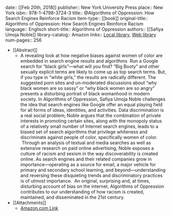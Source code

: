 date:: [[Feb 20th, 2018]]
publisher:: New York University Press
place:: New York
isbn:: 978-1-4798-3724-3
title:: @Algorithms of Oppression: How Search Engines Reinforce Racism
item-type:: [[book]]
original-title:: Algorithms of Oppression: How Search Engines Reinforce Racism
language:: Englisch
short-title:: Algorithms of Oppression
authors:: [[Safiya Umoja Noble]]
library-catalog:: Amazon
links:: [Local library](zotero://select/groups/2386895/items/MZSQHCIZ), [Web library](https://www.zotero.org/groups/2386895/items/MZSQHCIZ)
num-pages:: 256

- [[Abstract]]
	- A revealing look at how negative biases against women of color are embedded in search engine results and algorithms  Run a Google search for “black girls”—what will you find? “Big Booty” and other sexually explicit terms are likely to come up as top search terms. But, if you type in “white girls,” the results are radically different. The suggested porn sites and un-moderated discussions about “why black women are so sassy” or “why black women are so angry” presents a disturbing portrait of black womanhood in modern society. In Algorithms of Oppression, Safiya Umoja Noble challenges the idea that search engines like Google offer an equal playing field for all forms of ideas, identities, and activities. Data discrimination is a real social problem; Noble argues that the combination of private interests in promoting certain sites, along with the monopoly status of a relatively small number of Internet search engines, leads to a biased set of search algorithms that privilege whiteness and discriminate against people of color, specifically women of color.  Through an analysis of textual and media searches as well as extensive research on paid online advertising, Noble exposes a culture of racism and sexism in the way discoverability is created online. As search engines and their related companies grow in importance—operating as a source for email, a major vehicle for primary and secondary school learning, and beyond—understanding and reversing these disquieting trends and discriminatory practices is of utmost importance.  An original, surprising and, at times, disturbing account of bias on the internet, Algorithms of Oppression contributes to our understanding of how racism is created, maintained, and disseminated in the 21st century.
- [[Attachments]]
	- [Amazon.com Link](https://www.amazon.de/Algorithms-Oppression-Search-Engines-Reinforce/dp/1479837245/ref=sr_1_1?ie=UTF8&qid=1520320729&sr=8-1&keywords=algorithms+of+oppression)